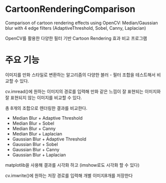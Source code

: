 # CartoonRenderingComparison
Comparison of cartoon rendering effects using OpenCV: Median/Gaussian blur with 4 edge filters (AdaptiveThreshold, Sobel, Canny, Laplacian)

OpenCV를 활용한 다양한 필터 기반 Cartoon Rendering 효과 비교 프로그램

# 주요 기능
이미지를 만화 스타일로 변환하는 알고리즘의 다양한 블러 - 필터 조합을 테스트해서 비교할 수 있다.

cv.imread()에 원하는 이미지의 경로를 입력해 만화 같은 느낌이 잘 표현되는 이미지와 잘 표현되지 않는 이미지를 비교할 수 있다.

총 8개의 조합으로 렌더링한 결과를 비교한다.
- Median Blur + Adaptive Threshold
- Median Blur + Sobel
- Median Blur + Canny
- Median Blur + Laplacian
- Gaussian Blur + Adaptive Threshold
- Gaussian Blur + Sobel
- Gaussian Blur + Canny
- Gaussian Blur + Laplacian

matplotlib을 사용해 결과를 시각화 하고 (imshow로도 시각화 할 수 있다)

cv.imwrite()에 원하는 저장 경로를 입력해 개별 이미지8개를 저장한다
